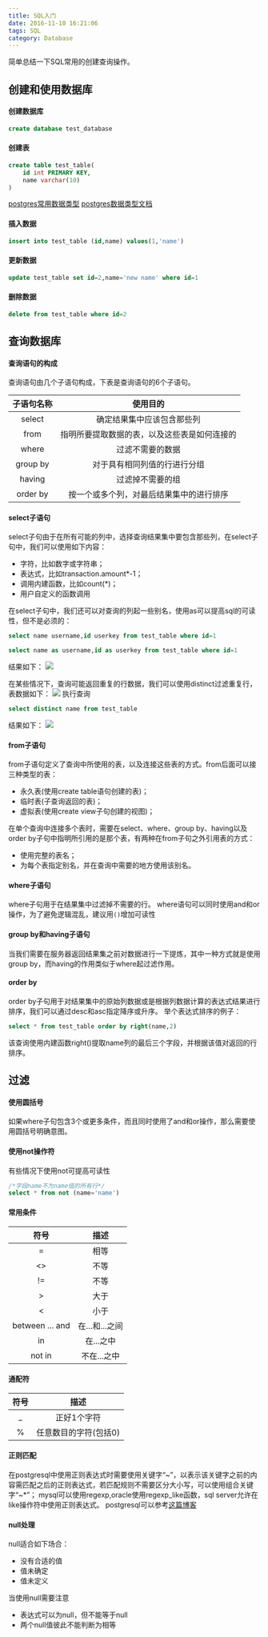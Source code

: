 ```yaml
---
title: SQL入门
date: 2016-11-10 16:21:06
tags: SQL
category: Database
---
```

简单总结一下SQL常用的创建查询操作。
<!--more-->

## 创建和使用数据库
#### 创建数据库
```sql
create database test_database
```
#### 创建表
```sql
create table test_table(
    id int PRIMARY KEY,
    name varchar(10)
)
```
[postgres常用数据类型](http://www.cnblogs.com/stephen-liu74/archive/2012/04/30/2293602.html)
[postgres数据类型文档](https://www.postgresql.org/docs/current/static/datatype.html)
#### 插入数据
```sql
insert into test_table (id,name) values(1,'name')
```
#### 更新数据
```sql
update test_table set id=2,name='new name' where id=1
```
#### 删除数据
```sql
delete from test_table where id=2
```

## 查询数据库

#### 查询语句的构成
查询语句由几个子语句构成，下表是查询语句的6个子语句。

子语句名称|使用目的
:---:|:---:
select|确定结果集中应该包含那些列
from|指明所要提取数据的表，以及这些表是如何连接的
where|过滤不需要的数据
group by|对于具有相同列值的行进行分组
having|过滤掉不需要的组
order by|按一个或多个列，对最后结果集中的进行排序

#### select子语句

select子句由于在所有可能的列中，选择查询结果集中要包含那些列，在select子句中，我们可以使用如下内容：
- 字符，比如数字或字符串；
- 表达式，比如transaction.amount*-1；
- 调用内建函数，比如count(*)；
- 用户自定义的函数调用

在select子句中，我们还可以对查询的列起一些别名，使用as可以提高sql的可读性，但不是必须的：
```sql
select name username,id userkey from test_table where id=1
```
```sql
select name as username,id as userkey from test_table where id=1
```
结果如下：
![](/images/12.png)

在某些情况下，查询可能返回重复的行数据，我们可以使用distinct过滤重复行，表数据如下：
![](/images/13.png)
执行查询
```sql
select distinct name from test_table
```
结果如下：
![](/images/14.png)

#### from子语句
from子语句定义了查询中所使用的表，以及连接这些表的方式。from后面可以接三种类型的表：
- 永久表(使用create table语句创建的表)；
- 临时表(子查询返回的表)；
- 虚拟表(使用create view子句创建的视图)；

在单个查询中连接多个表时，需要在select、where、group by、having以及order by子句中指明所引用的是那个表，有两种在from子句之外引用表的方式：
- 使用完整的表名；
- 为每个表指定别名，并在查询中需要的地方使用该别名。

#### where子语句
where子句用于在结果集中过滤掉不需要的行。
where语句可以同时使用and和or操作，为了避免逻辑混乱，建议用`()`增加可读性

#### group by和having子语句
当我们需要在服务器返回结果集之前对数据进行一下提炼，其中一种方式就是使用group by，而having的作用类似于where起过滤作用。

#### order by
order by子句用于对结果集中的原始列数据或是根据列数据计算的表达式结果进行排序，我们可以通过desc和asc指定降序或升序。
举个表达式排序的例子：
```sql
select * from test_table order by right(name,2)
```
该查询使用内建函数right()提取name列的最后三个字段，并根据该值对返回的行排序。

## 过滤
#### 使用圆括号
如果where子句包含3个或更多条件，而且同时使用了and和or操作，那么需要使用圆括号明确意图。
#### 使用not操作符
有些情况下使用not可提高可读性
```sql
/*字段name不为name值的所有行*/
select * from not (name='name')
```
#### 常用条件
符号|描述
:---:|:---:
=|相等
<>|不等
!=|不等
>|大于
<|小于
between ... and| 在...和...之间
in|在...之中
not in|不在...之中

#### 通配符
符号|描述
:---:|:---:
_|正好1个字符
%|任意数目的字符(包括0)

#### 正则匹配
在postgresql中使用正则表达式时需要使用关键字“~”，以表示该关键字之前的内容需匹配之后的正则表达式，若匹配规则不需要区分大小写，可以使用组合关键字“~*”；
mysql可以使用regexp,oracle使用regexp_like函数，sql server允许在like操作符中使用正则表达式。
postgresql可以参考[这篇博客](http://blog.csdn.net/wugewuge/article/details/7704996)

#### null处理
null适合如下场合：
- 没有合适的值
- 值未确定
- 值未定义

当使用null需要注意
- 表达式可以为null，但不能等于null
- 两个null值彼此不能判断为相等
